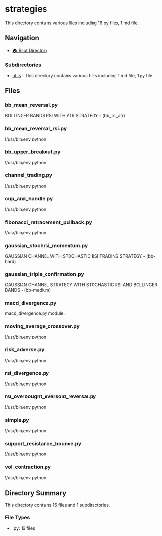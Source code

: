 # strategies

This directory contains various files including 16 py files, 1 md file.

## Navigation

* [🏠 Root Directory](/strategies/..README.md)

### Subdirectories

* [utils](utils/README.md) - This directory contains various files including 1 md file, 1 py file

## Files

### bb_mean_reversal.py

BOLLINGER BANDS RSI WITH ATR STRATEGY - (bb_rsi_atr)

### bb_mean_reversal_rsi.py

!/usr/bin/env python

### bb_upper_breakout.py

!/usr/bin/env python

### channel_trading.py

!/usr/bin/env python

### cup_and_handle.py

!/usr/bin/env python

### fibonacci_retracement_pullback.py

!/usr/bin/env python

### gaussian_stochrsi_momentum.py

GAUSSIAN CHANNEL WITH STOCHASTIC RSI TRADING STRATEGY - (bb-hard)

### gaussian_triple_confirmation.py

GAUSSIAN CHANNEL STRATEGY WITH STOCHASTIC RSI AND BOLLINGER BANDS - (bb-medium)

### macd_divergence.py

macd_divergence.py module.

### moving_average_crossover.py

!/usr/bin/env python

### risk_adverse.py

!/usr/bin/env python

### rsi_divergence.py

!/usr/bin/env python

### rsi_overbought_oversold_reversal.py

!/usr/bin/env python

### simple.py

!/usr/bin/env python

### support_resistance_bounce.py

!/usr/bin/env python

### vol_contraction.py

!/usr/bin/env python

## Directory Summary

This directory contains 16 files and 1 subdirectories.

### File Types

* .py: 16 files
